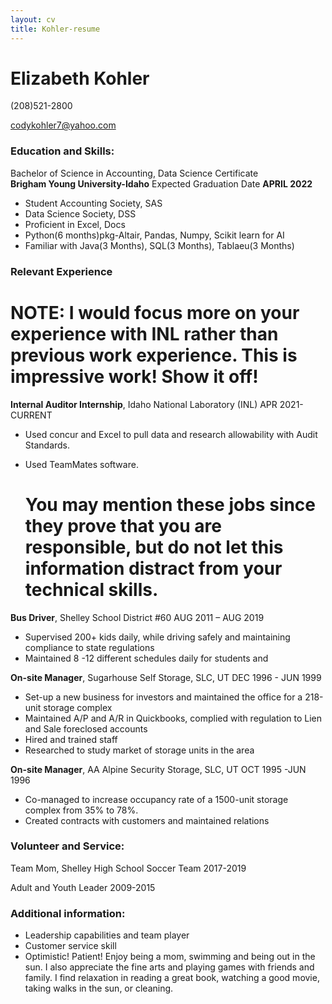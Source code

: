 ```yaml
---
layout: cv
title: Kohler-resume
---
```

# Elizabeth Kohler
(208)521-2800

<div id="webaddress">
  <a href="codykohler7@yahoo.con">codykohler7@yahoo.com</a>

### Education and Skills:
Bachelor of Science in Accounting, Data Science Certificate    
**Brigham Young University-Idaho**
Expected Graduation Date   **APRIL 2022**
* Student Accounting Society, SAS
* Data Science Society, DSS
* Proficient in Excel, Docs
* Python(6 months)pkg-Altair, Pandas, Numpy, Scikit learn for AI
* Familiar with Java(3 Months), SQL(3 Months), Tablaeu(3 Months)

### Relevant Experience

  # NOTE: I would focus more on your experience with INL rather than previous work experience.  This is impressive work! Show it off!
**Internal Auditor Internship**, Idaho National Laboratory (INL)                                                       APR 2021- CURRENT
* Used concur and Excel to pull data and research allowability with Audit Standards.
* Used TeamMates software.
  
  # You may mention these jobs since they prove that you are responsible, but do not let this information distract from your technical skills.
**Bus Driver**, Shelley School District #60					                         AUG 2011 – AUG 2019
* Supervised 200+ kids daily, while driving safely and maintaining compliance to state regulations
* Maintained 8 -12 different schedules daily for students and 
  
**On-site Manager**, Sugarhouse Self Storage, SLC, UT			                                         DEC 1996 - JUN 1999	
* Set-up a new business for investors and maintained the office for a 218-unit storage complex 
* Maintained A/P and A/R in Quickbooks, complied with regulation to Lien and Sale foreclosed accounts
* Hired and trained staff
* Researched to study market of storage units in the area 
  
**On-site Manager**, AA Alpine Security Storage, SLC, UT 	             			                OCT 1995 -JUN 1996
* Co-managed to increase occupancy rate of a 1500-unit storage complex from 35% to 78%.
* Created contracts with customers and maintained relations

### Volunteer and Service:
Team Mom, Shelley High School Soccer Team  2017-2019
  
Adult and Youth Leader  2009-2015

### Additional information:
* Leadership capabilities and team player
* Customer service skill
* Optimistic! Patient! Enjoy being a mom, swimming and being out in the sun.   I also appreciate the fine arts and playing games with friends and family. I find relaxation in reading a great book, watching a good movie, taking walks in the sun, or cleaning. 

<!-- ### Footer

Last updated: July 2021 -->


